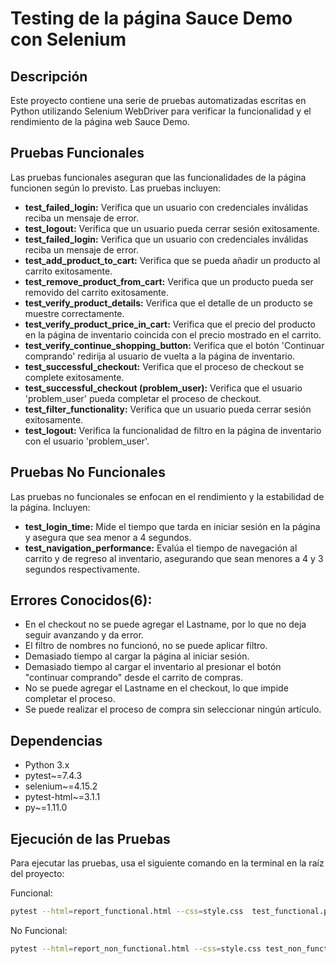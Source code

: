 # Testing de la página Sauce Demo con Selenium

## Descripción
Este proyecto contiene una serie de pruebas automatizadas escritas en Python utilizando Selenium WebDriver para verificar la funcionalidad y el rendimiento de la página web Sauce Demo.

## Pruebas Funcionales
Las pruebas funcionales aseguran que las funcionalidades de la página funcionen según lo previsto. Las pruebas incluyen:

- **test_failed_login:** Verifica que un usuario con credenciales inválidas reciba un mensaje de error.
- **test_logout:** Verifica que un usuario pueda cerrar sesión exitosamente.
- **test_failed_login:**     Verifica que un usuario con credenciales inválidas reciba un mensaje de error.
- **test_add_product_to_cart:** Verifica que se pueda añadir un producto al carrito exitosamente.
- **test_remove_product_from_cart:** Verifica que un producto pueda ser removido del carrito exitosamente.
- **test_verify_product_details:** Verifica que el detalle de un producto se muestre correctamente.
- **test_verify_product_price_in_cart:** Verifica que el precio del producto en la página de inventario coincida con el precio mostrado en el carrito.
- **test_verify_continue_shopping_button:** Verifica que el botón 'Continuar comprando' redirija al usuario de vuelta a la página de inventario.
- **test_successful_checkout:** Verifica que el proceso de checkout se complete exitosamente.
- **test_successful_checkout (problem_user):** Verifica que el usuario 'problem_user' pueda completar el proceso de checkout.
- **test_filter_functionality:** Verifica que un usuario pueda cerrar sesión exitosamente.
- **test_logout:** Verifica la funcionalidad de filtro en la página de inventario con el usuario 'problem_user'.


## Pruebas No Funcionales
Las pruebas no funcionales se enfocan en el rendimiento y la estabilidad de la página. Incluyen:

- **test_login_time:** Mide el tiempo que tarda en iniciar sesión en la página y asegura que sea menor a 4 segundos.
- **test_navigation_performance:** Evalúa el tiempo de navegación al carrito y de regreso al inventario, asegurando que sean menores a 4 y 3 segundos respectivamente.

## Errores Conocidos(6):
- En el checkout no se puede agregar el Lastname, por lo que no deja seguir avanzando y da error.
- El filtro de nombres no funcionó, no se puede aplicar filtro.
- Demasiado tiempo al cargar la página al iniciar sesión.
- Demasiado tiempo al cargar el inventario al presionar el botón "continuar comprando" desde el carrito de compras.
- No se puede agregar el Lastname en el checkout, lo que impide completar el proceso.
- Se puede realizar el proceso de compra sin seleccionar ningún artículo.
  
## Dependencias
- Python 3.x
- pytest~=7.4.3
- selenium~=4.15.2
- pytest-html~=3.1.1
- py~=1.11.0

## Ejecución de las Pruebas
Para ejecutar las pruebas, usa el siguiente comando en la terminal en la raíz del proyecto:

Funcional:
```bash
pytest --html=report_functional.html --css=style.css  test_functional.py
```
No Funcional:
```bash
pytest --html=report_non_functional.html --css=style.css test_non_functional.py
